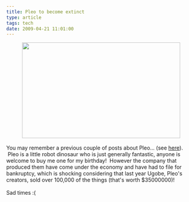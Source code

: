 ```yaml
---
title: Pleo to become extinct
type: article
tags: tech
date: 2009-04-21 11:01:00
---
```

<div class="separator" style="clear:both;text-align:center;"><a href="http://cache.gizmodo.com/gadgets/images/pleo.jpg" style="margin-left:1em;margin-right:1em;"><img border="0" height="254" src="http://cache.gizmodo.com/gadgets/images/pleo.jpg" width="420" /></a></div><br />You may remember a previous couple of posts about Pleo... (see&nbsp;<a href="http://jamesdoc.blogspot.com/2008/05/what-have-they-done-to-you-pleo.html">here</a>). &nbsp;Pleo is a little robot dinosaur who is just generally fantastic, anyone is welcome to buy me one for my birthday! &nbsp;However the company that produced them have come under the economy and have had to file for bankruptcy, which is shocking&nbsp;considering&nbsp;that last year Ugobe, Pleo's creators, sold over 100,000 of the things (that's worth $35000000)!<br /><br />Sad times :(<div class="blogger-post-footer"><img width='1' height='1' src='https://blogger.googleusercontent.com/tracker/31453821-2910529306009805576?l=www.jamesdoc.co.uk' alt='' /></div>

